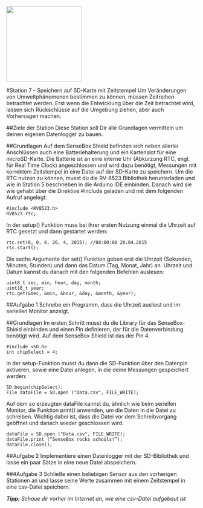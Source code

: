 <img src="https://github.com/sensebox/OER/blob/master/senseBox_edu/images/sensebox_logo_neu.png" width="200"/> 

#Station 7 - Speichern auf SD-Karte mit Zeitstempel
Um Veränderungen von Umweltphänomenen bestimmen zu können, müssen Zeitreihen betrachtet werden. Erst wenn die Entwicklung über die Zeit betrachtet wird, lassen sich Rückschlüsse auf die Umgebung ziehen, aber auch Vorhersagen machen. 

##Ziele der Station
Diese Station soll Dir alle Grundlagen vermitteln um deinen eigenen Datenlogger zu bauen.

##Grundlagen
Auf dem SenseBox Shield befinden sich neben allerlei Anschlüssen auch eine Batteriehalterung und ein Kartenslot für eine microSD-Karte. Die Batterie ist an eine interne Uhr (Abkürzung RTC, engl. für Real Time Clock) angeschlossen und wird dazu benötigt, Messungen mit korrektem Zeitstempel in eine Datei auf der SD-Karte zu speichern. Um die RTC nutzen zu können, musst du die RV-8523 Bibliothek herunterladen und wie in Station 5 beschrieben in die Arduino IDE einbinden. Danach wird sie wie gehabt über die Direktive #include geladen und mit dem folgenden Aufruf angelegt:

```
#include <RV8523.h> 
RV8523 rtc;
```

In der setup() Funktion muss bei ihrer ersten Nutzung einmal die Uhrzeit auf RTC gesetzt und dann gestartet werden:

```
rtc.set(0, 0, 8, 20, 4, 2015); //08:00:00 20.04.2015 
rtc.start();
```

Die sechs Argumente der set() Funktion geben erst die Uhrzeit (Sekunden, Minuten, Stunden) und dann das Datum (Tag, Monat, Jahr) an. Uhrzeit und Datum kannst du danach mit den folgenden Befehlen auslesen:

```
uint8_t sec, min, hour, day, month;
uint16_t year;
rtc.get(&sec, &min, &hour, &day, &month, &year);
```

##Aufgabe 1
Schreibe ein Programm, dass die Uhrzeit ausliest und im seriellen Monitor anzeigt.

##Grundlagen
Im ersten Schritt musst du die Library für das SenseBox-Shield einbinden und einen Pin definieren, der für die Datenverbindung benötigt wird. Auf dem SenseBox Shield ist das der Pin 4.

```
#include <SD.h> 
int chipSelect = 4;
```

In der setup-Funktion musst du dann die SD-Funktion über den Datenpin aktiveren, sowie eine Datei anlegen, in die deine Messungen gespeichert werden:

```
SD.begin(chipSelect);
File dataFile = SD.open ("Data.csv", FILE_WRITE); 
```

Auf dem so erzeugten dataFile kannst du, ähnlich wie beim seriellen Monitor, die Funktion print() anwenden, um die Daten in die Datei zu schreiben. Wichtig dabei ist, dass die Datei vor dem Schreibvorgang geöffnet und danach wieder geschlossen wird.

```
dataFile = SD.open ("Data.csv", FILE_WRITE);
dataFile.print (“SenseBox rocks schools!”);
dataFile.close();
```

##Aufgabe 2
Implementiere einen Datenlogger mit der SD-Bibliothek und lasse ein paar Sätze in eine neue Datei abspeichern.

###Aufgabe 3
Schließe einen beliebigen Sensor aus den vorherigen Stationen an und lasse seine Werte zusammen mit einem Zeitstempel in eine csv-Datei speichern.

***Tipp:*** *Schaue dir vorher im Internet an, wie eine csv-Datei aufgebaut ist*
